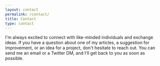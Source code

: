 ```yaml
---
layout: contact
permalink: /contact/
title: Contact
type: contact
---
```


I'm always excited to connect with like-minded individuals and exchange ideas. If you have a question about one of my articles, a suggestion for improvement, or an idea for a project, don't hesitate to reach out. You can send me an email or a Twitter DM, and I'll get back to you as soon as possible.
